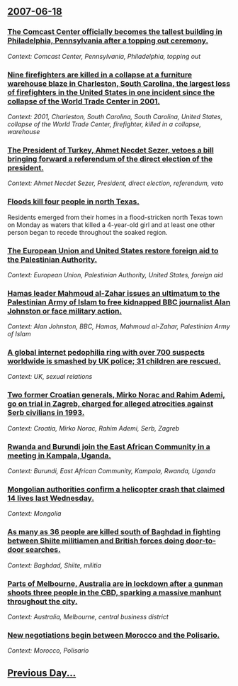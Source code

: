 ## [2007-06-18](/news/2007/06/18/index.md)

### [ The Comcast Center officially becomes the tallest building in Philadelphia, Pennsylvania after a topping out ceremony. ](/news/2007/06/18/the-comcast-center-officially-becomes-the-tallest-building-in-philadelphia-pennsylvania-after-a-topping-out-ceremony.md)
_Context: Comcast Center, Pennsylvania, Philadelphia, topping out_

### [ Nine firefighters are killed in a collapse at a furniture warehouse blaze in Charleston, South Carolina, the largest loss of firefighters in the United States in one incident since the collapse of the World Trade Center in 2001.](/news/2007/06/18/nine-firefighters-are-killed-in-a-collapse-at-a-furniture-warehouse-blaze-in-charleston-south-carolina-the-largest-loss-of-firefighters-i.md)
_Context: 2001, Charleston, South Carolina, South Carolina, United States, collapse of the World Trade Center, firefighter, killed in a collapse, warehouse_

### [ The President of Turkey, Ahmet Necdet Sezer, vetoes a bill bringing forward a referendum of the direct election of the president. ](/news/2007/06/18/the-president-of-turkey-ahmet-necdet-sezer-vetoes-a-bill-bringing-forward-a-referendum-of-the-direct-election-of-the-president.md)
_Context: Ahmet Necdet Sezer, President, direct election, referendum, veto_

### [ Floods kill four people in north Texas. ](/news/2007/06/18/floods-kill-four-people-in-north-texas.md)
Residents emerged from their homes in a flood-stricken north Texas town on Monday as waters that killed a 4-year-old girl and at least one other person began to recede throughout the soaked region.

### [ The European Union and United States restore foreign aid to the Palestinian Authority. ](/news/2007/06/18/the-european-union-and-united-states-restore-foreign-aid-to-the-palestinian-authority.md)
_Context: European Union, Palestinian Authority, United States, foreign aid_

### [ Hamas leader Mahmoud al-Zahar issues an ultimatum to the Palestinian Army of Islam to free kidnapped BBC journalist Alan Johnston or face military action. ](/news/2007/06/18/hamas-leader-mahmoud-al-zahar-issues-an-ultimatum-to-the-palestinian-army-of-islam-to-free-kidnapped-bbc-journalist-alan-johnston-or-face-m.md)
_Context: Alan Johnston, BBC, Hamas, Mahmoud al-Zahar, Palestinian Army of Islam_

### [ A global internet pedophilia ring with over 700 suspects worldwide is smashed by UK police; 31 children are rescued. ](/news/2007/06/18/a-global-internet-pedophilia-ring-with-over-700-suspects-worldwide-is-smashed-by-uk-police-31-children-are-rescued.md)
_Context: UK, sexual relations_

### [ Two former Croatian generals, Mirko Norac and Rahim Ademi, go on trial in Zagreb, charged for alleged atrocities against Serb civilians in 1993. ](/news/2007/06/18/two-former-croatian-generals-mirko-norac-and-rahim-ademi-go-on-trial-in-zagreb-charged-for-alleged-atrocities-against-serb-civilians-in.md)
_Context: Croatia, Mirko Norac, Rahim Ademi, Serb, Zagreb_

### [ Rwanda and Burundi join the East African Community in a meeting in Kampala, Uganda. ](/news/2007/06/18/rwanda-and-burundi-join-the-east-african-community-in-a-meeting-in-kampala-uganda.md)
_Context: Burundi, East African Community, Kampala, Rwanda, Uganda_

### [ Mongolian authorities confirm a helicopter crash that claimed 14 lives last Wednesday. ](/news/2007/06/18/mongolian-authorities-confirm-a-helicopter-crash-that-claimed-14-lives-last-wednesday.md)
_Context: Mongolia_

### [ As many as 36 people are killed south of Baghdad in fighting between Shiite militiamen and British forces doing door-to-door searches. ](/news/2007/06/18/as-many-as-36-people-are-killed-south-of-baghdad-in-fighting-between-shiite-militiamen-and-british-forces-doing-door-to-door-searches.md)
_Context: Baghdad, Shiite, militia_

### [ Parts of Melbourne, Australia are in lockdown after a gunman shoots three people in the CBD, sparking a massive manhunt throughout the city. ](/news/2007/06/18/parts-of-melbourne-australia-are-in-lockdown-after-a-gunman-shoots-three-people-in-the-cbd-sparking-a-massive-manhunt-throughout-the-city.md)
_Context: Australia, Melbourne, central business district_

### [ New negotiations begin between Morocco and the Polisario. ](/news/2007/06/18/new-negotiations-begin-between-morocco-and-the-polisario.md)
_Context: Morocco, Polisario_

## [Previous Day...](/news/2007/06/17/index.md)

